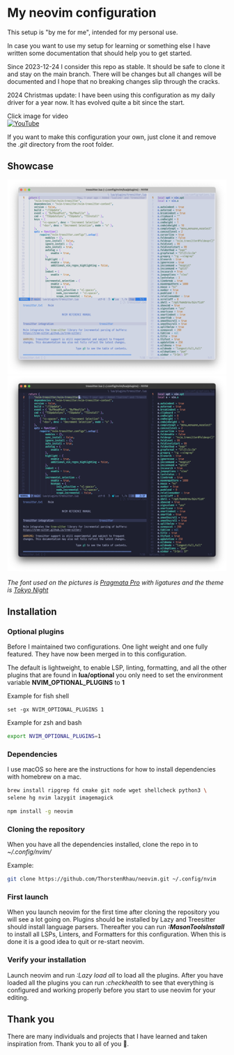 # My neovim configuration

This setup is "by me for me", intended for my personal use.

In case you want to use my setup for learning or something else I have written some documentation
that should help you to get started.

Since 2023-12-24 I consider this repo as stable. It should be safe to clone it and stay on the main
branch. There will be changes but all changes will be documented and I hope that no breaking changes
slip through the cracks.

2024 Christmas update: I have been using this configuration as my daily driver for a year now. It
has evolved quite a bit since the start.

Click image for video<br>
[![YouTube](https://img.youtube.com/vi/xW6NysFLmvE/default.jpg)](https://www.youtube.com/watch?v=xW6NysFLmvE)

If you want to make this configuration your own, just clone it and remove the _.git_ directory from
the root folder.

## Showcase

![light](./.images/light-2024-12-23.jpg) ![dark](./.images/dark-2024-12-23.jpg)

_The font used on the pictures is [Pragmata Pro](https://fsd.it/shop/fonts/pragmatapro/) with
ligatures and the theme is [Tokyo Night](https://github.com/folke/tokyonight.nvim)_

## Installation

### Optional plugins

Before I maintained two configurations. One light weight and one fully featured. They have now been
merged in to this configuration.

The default is lightweight, to enable LSP, linting, formatting, and all the other plugins that are
found in **lua/optional** you only need to set the environment variable **NVIM_OPTIONAL_PLUGINS** to
**1**

Example for fish shell

```fish
set -gx NVIM_OPTIONAL_PLUGINS 1
```

Example for zsh and bash

```sh
export NVIM_OPTIONAL_PLUGINS=1
```

### Dependencies

I use macOS so here are the instructions for how to install dependencies with homebrew on a mac.

```sh
brew install ripgrep fd cmake git node wget shellcheck python3 \
selene hg nvim lazygit imagemagick
```

```sh
npm install -g neovim
```

### Cloning the repository

When you have all the dependencies installed, clone the repo in to _~/.config/nvim/_

Example:

```sh
git clone https://github.com/ThorstenRhau/neovim.git ~/.config/nvim
```

### First launch

When you launch neovim for the first time after cloning the repository you will see a lot going on.
Plugins should be installed by Lazy and Treesitter should install language parsers. Thereafter you
can run **_:MasonToolsInstall_** to install all LSPs, Linters, and Formatters for this
configuration. When this is done it is a good idea to quit or re-start neovim.

### Verify your installation

Launch neovim and run _:Lazy load all_ to load all the plugins. After you have loaded all the
plugins you can run _:checkhealth_ to see that everything is configured and working properly before
you start to use neovim for your editing.

## Thank you

There are many individuals and projects that I have learned and taken inspiration from. Thank you to
all of you 🙏.
